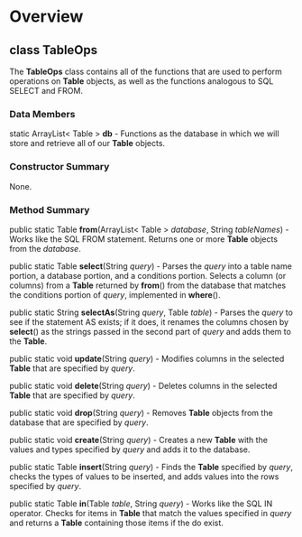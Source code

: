 # Overview #

## **class TableOps** ##

The **TableOps** class contains all of the functions that are used to perform operations on **Table** objects, as well as the functions analogous to SQL SELECT and FROM.

### Data Members ###

static ArrayList< Table > **db** - Functions as the database in which we will store and retrieve all of our **Table** objects.

### Constructor Summary ###

None.

### Method Summary ###

public static Table **from**(ArrayList< Table > _database_, String _tableNames_) - Works like the SQL FROM statement.  Returns one or more **Table** objects from the _database_.

public static Table **select**(String _query_) - Parses the _query_ into a table name portion, a database portion, and a conditions portion.  Selects a column (or columns) from a **Table** returned by **from**() from the database that matches the conditions portion of _query_, implemented in **where**().

public static String **selectAs**(String _query_, Table _table_) - Parses the _query_ to see if the statement AS exists; if it does, it renames the columns chosen by **select**() as the strings passed in the second part of _query_ and adds them to the **Table**.

public static void **update**(String _query_) - Modifies columns in the selected **Table** that are specified by _query_.

public static void **delete**(String _query_) - Deletes columns in the selected **Table** that are specified by _query_.

public static void **drop**(String _query_) - Removes **Table** objects from the database that are specified by _query_.

public static void **create**(String _query_) - Creates a new **Table** with the values and types specified by _query_ and adds it to the database.

public static Table **insert**(String _query_) - Finds the **Table** specified by _query_, checks the types of values to be inserted, and adds values into the rows specified by _query_.

public static Table **in**(Table _table_, String _query_) - Works like the SQL IN operator.  Checks for items in **Table** that match the values specified in _query_ and returns a **Table** containing those items if the do exist.